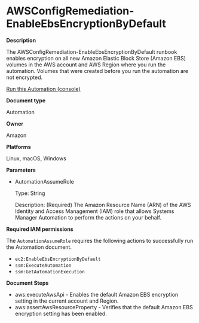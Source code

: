 # AWSConfigRemediation\-EnableEbsEncryptionByDefault<a name="automation-aws-enable-ebs-encryption"></a>

**Description**

The AWSConfigRemediation\-EnableEbsEncryptionByDefault runbook enables encryption on all new Amazon Elastic Block Store \(Amazon EBS\) volumes in the AWS account and AWS Region where you run the automation\. Volumes that were created before you run the automation are not encrypted\.

[Run this Automation \(console\)](https://console.aws.amazon.com/systems-manager/automation/execute/AWSConfigRemediation-EnableEbsEncryptionByDefault)

**Document type**

Automation

**Owner**

Amazon

**Platforms**

Linux, macOS, Windows

**Parameters**
+ AutomationAssumeRole

  Type: String

  Description: \(Required\) The Amazon Resource Name \(ARN\) of the AWS Identity and Access Management \(IAM\) role that allows Systems Manager Automation to perform the actions on your behalf\.

**Required IAM permissions**

The `AutomationAssumeRole` requires the following actions to successfully run the Automation document\.
+ `ec2:EnableEbsEncryptionByDefault`
+ `ssm:ExecuteAutomation`
+ `ssm:GetAutomationExecution`

**Document Steps**
+ aws:executeAwsApi \- Enables the default Amazon EBS encryption setting in the current account and Region\.
+ aws:assertAwsResourceProperty \- Verifies that the default Amazon EBS encryption setting has been enabled\.
